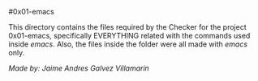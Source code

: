 #0x01-emacs

This directory contains the files required by the Checker for the project 0x01-emacs, specifically EVERYTHING related with the commands used inside *emacs*. Also, the files inside the folder were all made with *emacs* only.

*Made by: Jaime Andres Galvez Villamarin*